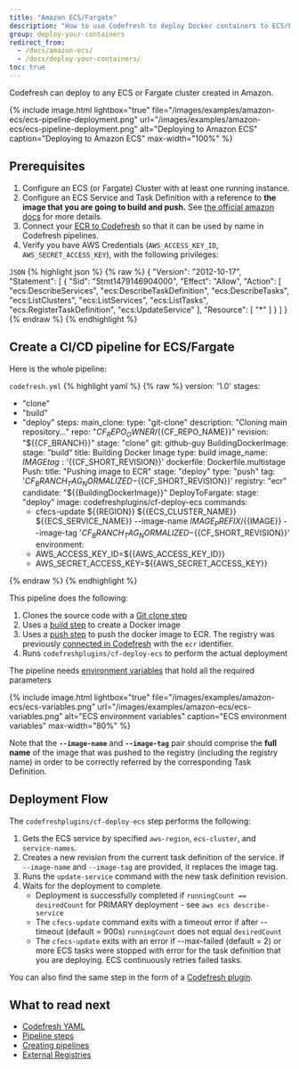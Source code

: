 ```yaml
---
title: "Amazon ECS/Fargate"
description: "How to use Codefresh to deploy Docker containers to ECS/Fargate"
group: deploy-your-containers
redirect_from:
  - /docs/amazon-ecs/
  - /docs/deploy-your-containers/
toc: true
---
```

Codefresh can deploy to any ECS or Fargate cluster created in Amazon.

{% include image.html 
lightbox="true" 
file="/images/examples/amazon-ecs/ecs-pipeline-deployment.png" 
url="/images/examples/amazon-ecs/ecs-pipeline-deployment.png" 
alt="Deploying to Amazon ECS"
caption="Deploying to Amazon ECS"
max-width="100%" 
%}

## Prerequisites


1. Configure an ECS (or Fargate) Cluster with at least one running instance.
1. Configure an ECS Service and Task Definition with a reference to **the image that you are going to build and push.** See [the official amazon docs](http://docs.aws.amazon.com/AmazonECS/latest/developerguide/Welcome.html) for more details.
1. Connect your [ECR to Codefresh]({{site.baseurl}}/docs/docker-registries/external-docker-registries/amazon-ec2-container-registry/) so that it can be used by name in Codefresh pipelines.
1. Verify you have AWS Credentials (`AWS_ACCESS_KEY_ID`, `AWS_SECRET_ACCESS_KEY`), with the following privileges:

  `JSON`
{% highlight json %}
{% raw %}
{
  "Version": "2012-10-17",
  "Statement": [
    {
      "Sid": "Stmt1479146904000",
      "Effect": "Allow",
      "Action": [
        "ecs:DescribeServices",
        "ecs:DescribeTaskDefinition",
        "ecs:DescribeTasks",
        "ecs:ListClusters",
        "ecs:ListServices",
        "ecs:ListTasks",
        "ecs:RegisterTaskDefinition",
        "ecs:UpdateService"
      ],
      "Resource": [
        "*"
      ]
    }
  ]
}
{% endraw %}
{% endhighlight %}



## Create a CI/CD pipeline for ECS/Fargate

Here is the whole pipeline:

 `codefresh.yml`
{% highlight yaml %}
{% raw %}
version: '1.0'
stages:
  - "clone"
  - "build"
  - "deploy"
steps:
  main_clone:
    type: "git-clone"
    description: "Cloning main repository..."
    repo: "${{CF_REPO_OWNER}}/${{CF_REPO_NAME}}"
    revision: "${{CF_BRANCH}}"
    stage: "clone"
    git: github-guy
  BuildingDockerImage:
    stage: "build"
    title: Building Docker Image
    type: build
    image_name: ${{IMAGE}}
    tag: '${{CF_SHORT_REVISION}}'
    dockerfile: Dockerfile.multistage
  Push:
    title: "Pushing image to ECR"
    stage: "deploy"
    type: "push"
    tag: '${{CF_BRANCH_TAG_NORMALIZED}}-${{CF_SHORT_REVISION}}'
    registry: "ecr"
    candidate: "${{BuildingDockerImage}}"
  DeployToFargate:
    stage: "deploy"
    image: codefreshplugins/cf-deploy-ecs
    commands:
      - cfecs-update ${{REGION}} ${{ECS_CLUSTER_NAME}} ${{ECS_SERVICE_NAME}} --image-name ${{IMAGE_PREFIX}}/${{IMAGE}} --image-tag '${{CF_BRANCH_TAG_NORMALIZED}}-${{CF_SHORT_REVISION}}'
    environment:
      - AWS_ACCESS_KEY_ID=${{AWS_ACCESS_KEY_ID}}
      - AWS_SECRET_ACCESS_KEY=${{AWS_SECRET_ACCESS_KEY}}

{% endraw %}
{% endhighlight %}

This pipeline does the following:

1. Clones the source code with a [Git clone step]({{site.baseurl}}/docs/codefresh-yaml/steps/git-clone/)
1. Uses a [build step]({{site.baseurl}}/docs/codefresh-yaml/steps/build/) to create a Docker image
1. Uses a [push step]({{site.baseurl}}/docs/codefresh-yaml/steps/push/) to push the docker image to ECR. The registry was previously [connected in Codefresh]({{site.baseurl}}/docs/docker-registries/external-docker-registries/) with the `ecr` identifier.
1. Runs `codefreshplugins/cf-deploy-ecs` to perform the actual deployment


The pipeline needs [environment variables]({{site.baseurl}}/docs/configure-ci-cd-pipeline/pipelines/#pipeline-settings) that hold all the required parameters

{% include image.html 
lightbox="true" 
file="/images/examples/amazon-ecs/ecs-variables.png" 
url="/images/examples/amazon-ecs/ecs-variables.png" 
alt="ECS environment variables"
caption="ECS environment variables"
max-width="80%" 
%}

         

         
Note that the **`--image-name`** and **`--image-tag`** pair should comprise the **full name** of the image that was pushed to the registry (including the registry name) in order to be correctly referred by the corresponding Task Definition.

 

## Deployment Flow

The `codefreshplugins/cf-deploy-ecs` step performs the following:


1. Gets the ECS service by specified `aws-region`, `ecs-cluster`, and `service-names`.
1. Creates a new revision from the current task definition of the service. If `--image-name` and `--image-tag` are provided, it replaces the image tag.
1. Runs the `update-service` command with the new task definition revision.
1. Waits for the deployment to complete. 
    * Deployment is successfully completed if `runningCount == desiredCount` for PRIMARY deployment - see `aws ecs describe-service`
    * The `cfecs-update` command exits with a timeout error if after --timeout (default = 900s) `runningCount` does not equal `desiredCount`
    * The `cfecs-update` exits with an error if --max-failed (default = 2) or more ECS tasks were stopped with error for the task definition that you are deploying.      ECS continuously retries failed tasks.

You can also find the same step in the form of a [Codefresh plugin](https://codefresh.io/steps/step/ecs-deploy).

## What to read next

* [Codefresh YAML]({{site.baseurl}}/docs/codefresh-yaml/what-is-the-codefresh-yaml/)
* [Pipeline steps]({{site.baseurl}}/docs/codefresh-yaml/steps/)
* [Creating pipelines]({{site.baseurl}}/docs/configure-ci-cd-pipeline/pipelines/)
* [External Registries]({{site.baseurl}}/docs/docker-registries/external-docker-registries/)


